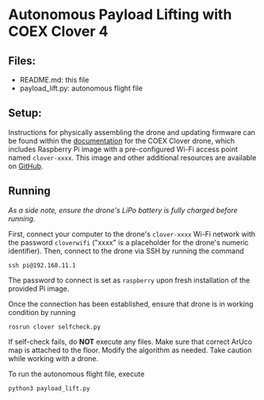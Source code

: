  # Autonomous Payload Lifting with COEX Clover 4


## Files:
- README.md: this file
- payload_lift.py: autonomous flight file

## Setup:
Instructions for physically assembling the drone and updating firmware can be found within the [documentation](https://clover.coex.tech/en/) for the COEX Clover drone, which includes Raspberry Pi image with a pre-configured Wi-Fi access point named `clover-xxxx`. This image and other additional resources are available on [GitHub](https://github.com/CopterExpress/clover).

## Running
_As a side note, ensure the drone's LiPo battery is fully charged before running._

First, connect your computer to the drone's `clover-xxxx` Wi-Fi network with the password `cloverwifi` ("xxxx" is a placeholder for the drone's numeric identifier). Then, connect to the drone via SSH by running the command

    ssh pi@192.168.11.1

The password to connect is set as `raspberry` upon fresh installation of the provided Pi image.

Once the connection has been established, ensure that drone is in working condition by running

    rosrun clover selfcheck.py

If self-check fails, do **NOT** execute any files. Make sure that correct ArUco map is attached to the floor. Modify the algorithm as needed. Take caution while working with a drone.

To run the autonomous flight file, execute
    
    python3 payload_lift.py
